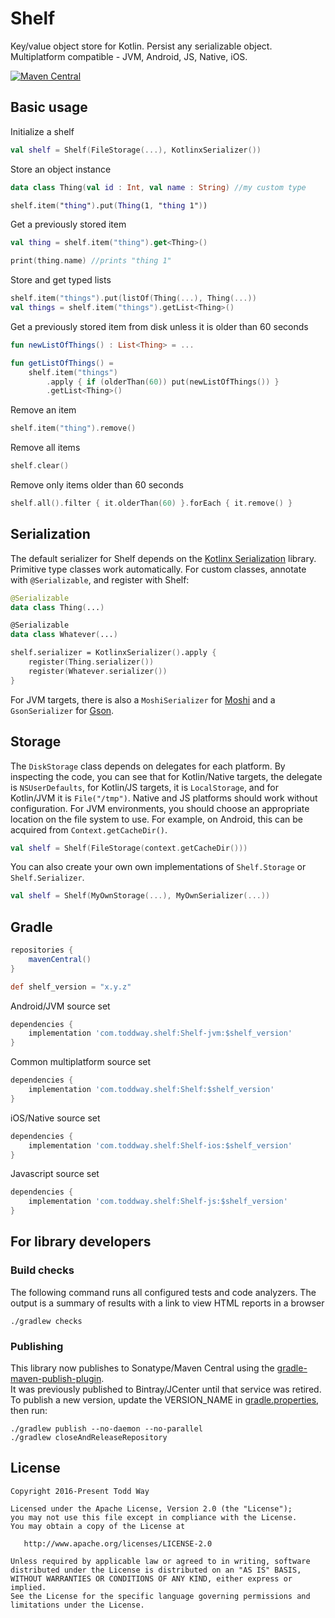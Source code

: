 # Shelf
Key/value object store for Kotlin. Persist any serializable object.  Multiplatform compatible - JVM, Android, JS, Native, iOS.

[![Maven Central](https://maven-badges.herokuapp.com/maven-central/com.toddway.shelf/Shelf/badge.svg)](https://maven-badges.herokuapp.com/maven-central/cz.jirutka.rsql/rsql-parser)

## Basic usage

Initialize a shelf
```kotlin
val shelf = Shelf(FileStorage(...), KotlinxSerializer())
```

Store an object instance
```kotlin
data class Thing(val id : Int, val name : String) //my custom type

shelf.item("thing").put(Thing(1, "thing 1"))
```

Get a previously stored item
```kotlin
val thing = shelf.item("thing").get<Thing>()

print(thing.name) //prints "thing 1"
```

Store and get typed lists
```kotlin
shelf.item("things").put(listOf(Thing(...), Thing(...))
val things = shelf.item("things").getList<Thing>()
```

Get a previously stored item from disk unless it is older than 60 seconds
```kotlin
fun newListOfThings() : List<Thing> = ...

fun getListOfThings() =
    shelf.item("things")
        .apply { if (olderThan(60)) put(newListOfThings()) }
        .getList<Thing>()
```

Remove an item
```kotlin
shelf.item("thing").remove()
```

Remove all items
```kotlin
shelf.clear()
```

Remove only items older than 60 seconds
```kotlin
shelf.all().filter { it.olderThan(60) }.forEach { it.remove() }
```


## Serialization
The default serializer for Shelf depends on the [Kotlinx Serialization](https://github.com/Kotlin/kotlinx.serialization) library.
Primitive type classes work automatically.
For custom classes, annotate with `@Serializable`, and register with Shelf:
```kotlin
@Serializable
data class Thing(...)

@Serializable
data class Whatever(...)

shelf.serializer = KotlinxSerializer().apply {
    register(Thing.serializer())
    register(Whatever.serializer())
}
```

For JVM targets, there is also a `MoshiSerializer` for [Moshi](https://github.com/square/moshi) and a `GsonSerializer` for [Gson](https://github.com/google/gson).

## Storage
The `DiskStorage` class depends on delegates for each platform.
By inspecting the code, you can see that
for Kotlin/Native targets, the delegate is `NSUserDefaults`,
for Kotlin/JS targets, it is `LocalStorage`,
and for Kotlin/JVM it is `File("/tmp")`.
Native and JS platforms should work without configuration.
For JVM environments, you should choose an appropriate location on the file system to use.
For example, on Android, this can be acquired from `Context.getCacheDir()`.

```kotlin
val shelf = Shelf(FileStorage(context.getCacheDir()))
```

You can also create your own own implementations of `Shelf.Storage` or `Shelf.Serializer`.
```kotlin
val shelf = Shelf(MyOwnStorage(...), MyOwnSerializer(...))
```

## Gradle

```groovy
repositories {
    mavenCentral()
}

def shelf_version = "x.y.z"
```

Android/JVM source set
```groovy
dependencies {
    implementation 'com.toddway.shelf:Shelf-jvm:$shelf_version'
}
```

Common multiplatform source set
```groovy
dependencies {
    implementation 'com.toddway.shelf:Shelf:$shelf_version'
}
```

iOS/Native source set
```groovy
dependencies {
    implementation 'com.toddway.shelf:Shelf-ios:$shelf_version'
}
```

Javascript source set
```groovy
dependencies {
    implementation 'com.toddway.shelf:Shelf-js:$shelf_version'
}
```

## For library developers

### Build checks
The following command runs all configured tests and code analyzers.  The output is a summary of
results with a link to view HTML reports in a browser
```
./gradlew checks
```

### Publishing
This library now publishes to Sonatype/Maven Central using the [gradle-maven-publish-plugin](https://github.com/vanniktech/gradle-maven-publish-plugin#where-to-upload-to).  
It was previously published to Bintray/JCenter until that service was retired.
To publish a new version, update the VERSION_NAME in [gradle.properties](gradle.properties), then run:
```
./gradlew publish --no-daemon --no-parallel
./gradlew closeAndReleaseRepository
```
  

License
-------

    Copyright 2016-Present Todd Way

    Licensed under the Apache License, Version 2.0 (the "License");
    you may not use this file except in compliance with the License.
    You may obtain a copy of the License at

       http://www.apache.org/licenses/LICENSE-2.0

    Unless required by applicable law or agreed to in writing, software
    distributed under the License is distributed on an "AS IS" BASIS,
    WITHOUT WARRANTIES OR CONDITIONS OF ANY KIND, either express or implied.
    See the License for the specific language governing permissions and
    limitations under the License.